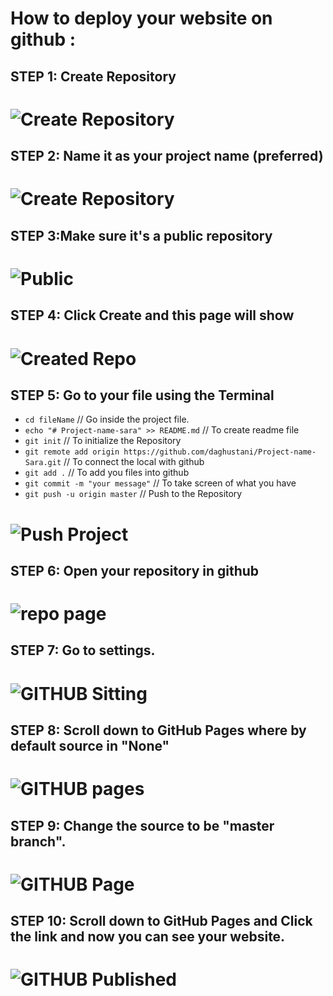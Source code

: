 # How to deploy your website on github : 
## STEP 1: Create Repository
# ![Create Repository](https://git.generalassemb.ly/SEI-64-Online/SEI-64-Repo/blob/master/Projects/Project-1/GitHubDeploy/images/1.png)    

## STEP 2: Name it as your project name (preferred) 
# ![Create Repository](https://git.generalassemb.ly/SEI-64-Online/SEI-64-Repo/blob/master/Projects/Project-1/GitHubDeploy/images/2.png)  

## STEP 3:Make sure it's a public repository
   # ![Public](https://git.generalassemb.ly/SEI-64-Online/SEI-64-Repo/blob/master/Projects/Project-1/GitHubDeploy/images/public.png)  

      
## STEP 4: Click Create and this page will show
  # ![Created Repo](https://git.generalassemb.ly/SEI-64-Online/SEI-64-Repo/blob/master/Projects/Project-1/GitHubDeploy/images/repo-page.png)

## STEP 5: Go to your file using the Terminal
- `cd fileName` // Go inside the project file. 
- `echo "# Project-name-sara" >> README.md` // To create readme file
- `git init` // To initialize the Repository
- `git remote add origin https://github.com/daghustani/Project-name-Sara.git` // To connect the local with github
- `git add .` // To add you files into github
- `git commit -m "your message"` // To take screen of what you have
- `git push -u origin master` // Push to the Repository

 # ![Push Project](https://git.generalassemb.ly/SEI-64-Online/SEI-64-Repo/blob/master/Projects/Project-1/GitHubDeploy/images/command.png)
    
## STEP 6: Open your repository in github
 # ![repo page](https://git.generalassemb.ly/SEI-64-Online/SEI-64-Repo/blob/master/Projects/Project-1/GitHubDeploy/images/repopage.png)

## STEP 7: Go to settings. 
# ![GITHUB Sitting](https://git.generalassemb.ly/SEI-64-Online/SEI-64-Repo/blob/master/Projects/Project-1/GitHubDeploy/images/settings.png)       

## STEP 8: Scroll down to GitHub Pages where by default source in "None" 
# ![GITHUB pages](https://git.generalassemb.ly/SEI-64-Online/SEI-64-Repo/blob/master/Projects/Project-1/GitHubDeploy/images/github-pages.png)  

## STEP 9: Change the source to be "master branch". 
 # ![GITHUB Page](https://git.generalassemb.ly/SEI-64-Online/SEI-64-Repo/blob/master/Projects/Project-1/GitHubDeploy/images/master.png)       
    
## STEP 10: Scroll down to GitHub Pages and Click the link and now you can see your website.
 # ![GITHUB Published](https://git.generalassemb.ly/SEI-64-Online/SEI-64-Repo/blob/master/Projects/Project-1/GitHubDeploy/images/published-ready.png)
     
